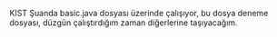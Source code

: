 KIST
Şuanda basic.java dosyası üzerinde çalışıyor, bu dosya deneme dosyası, düzgün çalıştırdığım zaman diğerlerine taşıyacağım.
